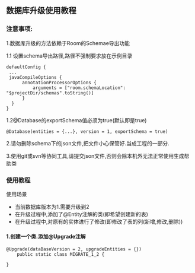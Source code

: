 ## 数据库升级使用教程

### 注意事项:
1.数据库升级的方法依赖于Room的Schemae导出功能

1.1 设置schema导出路径,路径不强制要求放在示例目录
```
defaultConfig {
 ...
 javaCompileOptions {
      annotationProcessorOptions {
          arguments = ["room.schemaLocation": "$projectDir/schemas".toString()]
      }
  }
}
```

1.2@Database的exportSchema值必须为true(默认即是true)
```
@Database(entities = {...}, version = 1, exportSchema = true)
```

2.请勿删除schema下的json文件,把文件小心保管好.当成工程的一部分.

3.使用git或svn等协同工具,请提交json文件,否则会除本机外无法正常使用生成帮助类


### 使用教程
使用场景
- 当前数据库版本为1.需要升级到2
- 在升级过程中,添加了@Entity注解的类(即希望创建新的表)
- 在升级过程中,对原有的实体进行了修改(即修改了表的列(新增,修改,删除))

#### 1.创建一个类.添加@Upgrade注解
```
@Upgrade(dataBaseVersion = 2, upgradeEntities = {})
    public static class MIGRATE_1_2 {

}
```